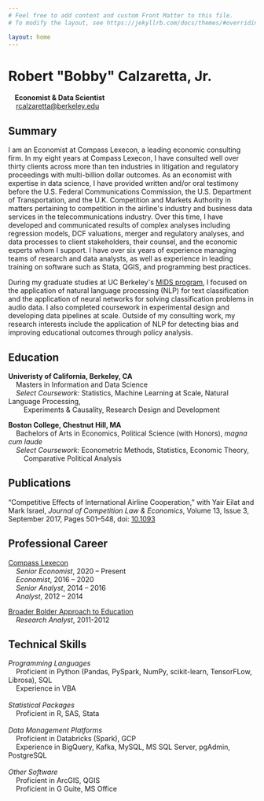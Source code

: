 ```yaml
---
# Feel free to add content and custom Front Matter to this file.
# To modify the layout, see https://jekyllrb.com/docs/themes/#overriding-theme-defaults

layout: home
---
```



# Robert "Bobby" Calzaretta, Jr.
__&nbsp;&nbsp;&nbsp;&nbsp;Economist & Data Scientist__<br>
&nbsp;&nbsp;&nbsp;&nbsp;rcalzaretta@berkeley.edu <br>

## Summary
I am an Economist at Compass Lexecon, a leading economic consulting firm.  In my eight years at Compass Lexecon, I have consulted well over thirty clients across more than ten industries in litigation and regulatory proceedings with multi-billion dollar outcomes.  As an economist with expertise in data science, I have provided written and/or oral testimony before the U.S. Federal Communications Commission, the U.S. Department of Transportation, and the U.K. Competition and Markets Authority in matters pertaining to competition in the airline's industry and business data services in the telecommunications industry.  Over this time, I have developed and communicated results of complex analyses including regression models, DCF valuations, merger and regulatory analyses, and data processes to client stakeholders, their counsel, and the economic experts whom I support. I have over six years of experience managing teams of research and data analysts, as well as experience in leading training on software such as Stata, QGIS, and programming best practices.  

During my graduate studies at UC Berkeley's [MIDS program](https://ischoolonline.berkeley.edu/data-science/), I focused on the application of natural language processing (NLP) for text classification and the application of neural networks for solving classification problems in audio data.  I also completed coursework in experimental design and developing data pipelines at scale.  Outside of my consulting work, my research interests include the application of NLP for detecting bias and improving educational outcomes through policy analysis.

## Education
__Univeristy of California, Berkeley, CA__<br>
&nbsp;&nbsp;&nbsp;&nbsp;Masters in Information and Data Science<br>
&nbsp;&nbsp;&nbsp;&nbsp;_Select Coursework:_ Statistics, Machine Learning at Scale, Natural Language Processing, <br>
&nbsp;&nbsp;&nbsp;&nbsp;&nbsp;&nbsp;&nbsp;&nbsp;Experiments & Causality, Research Design and Development

__Boston College, Chestnut Hill, MA__<br>
&nbsp;&nbsp;&nbsp;&nbsp;Bachelors of Arts in Economics, Political Science (with Honors), _magna cum laude_<br>
&nbsp;&nbsp;&nbsp;&nbsp;_Select Coursework:_ Econometric Methods, Statistics, Economic Theory, <br>
&nbsp;&nbsp;&nbsp;&nbsp;&nbsp;&nbsp;&nbsp;&nbsp;Comparative Political Analysis
<br>

## Publications
“Competitive Effects of International Airline Cooperation,” with Yair Eilat and Mark Israel, _Journal of Competition Law & Economics_, Volume 13, Issue 3, September 2017, Pages 501–548, doi: [10.1093](https://doi.org/10.1093/joclec/nhx016)

## Professional Career
[Compass Lexecon](https://www.compasslexecon.com/)<br>
&nbsp;&nbsp;&nbsp;&nbsp;_Senior Economist_, 2020 – Present<br>
&nbsp;&nbsp;&nbsp;&nbsp;_Economist_, 2016 – 2020<br>
&nbsp;&nbsp;&nbsp;&nbsp;_Senior Analyst_, 2014 – 2016<br>
&nbsp;&nbsp;&nbsp;&nbsp;_Analyst_, 2012 – 2014<br>

[Broader Bolder Approach to Education](https://www.boldapproach.org/index.html@p=2.html)<br>
&nbsp;&nbsp;&nbsp;&nbsp;_Research Analyst_, 2011-2012<br>

## Technical Skills
_Programming Languages_<br>
&nbsp;&nbsp;&nbsp;&nbsp;Proficient in Python (Pandas, PySpark, NumPy, scikit-learn, TensorFLow, Librosa), SQL<br>
&nbsp;&nbsp;&nbsp;&nbsp;Experience in VBA<br>
<br>_Statistical Packages_<br>
&nbsp;&nbsp;&nbsp;&nbsp;Proficient in R, SAS, Stata<br>
<br>_Data Management Platforms_<br>
&nbsp;&nbsp;&nbsp;&nbsp;Proficient in Databricks (Spark), GCP<br>
&nbsp;&nbsp;&nbsp;&nbsp;Experience in BigQuery, Kafka, MySQL, MS SQL Server, pgAdmin, PostgreSQL<br>
<br>_Other Software_<br>
&nbsp;&nbsp;&nbsp;&nbsp;Proficient in ArcGIS, QGIS<br>
&nbsp;&nbsp;&nbsp;&nbsp;Proficient in G Guite, MS Office<br>

